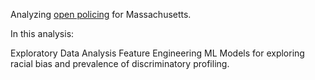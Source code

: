 Analyzing [open policing](https://openpolicing.stanford.edu/data/) for Massachusetts.

In this analysis:

Exploratory Data Analysis
Feature Engineering
ML Models for exploring racial bias and prevalence of discriminatory profiling.
